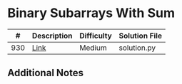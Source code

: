 # Binary Subarrays With Sum
| #   | Description                                                      | Difficulty | Solution File |
| --- | ---------------------------------------------------------------- | ---------- | ------------- |
| 930 | [Link](https://leetcode.com/problems/binary-subarrays-with-sum/) | Medium     | solution.py   |

## Additional Notes
